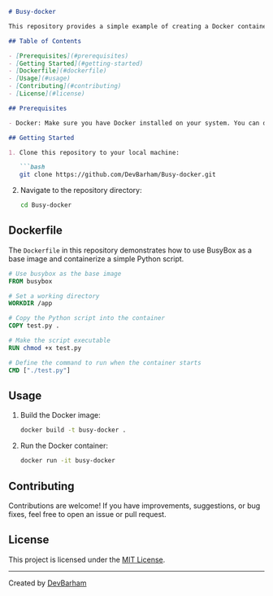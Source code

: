 ```markdown
# Busy-docker

This repository provides a simple example of creating a Docker container using the BusyBox base image. The example demonstrates how to containerize a basic Python script using Docker and BusyBox.

## Table of Contents

- [Prerequisites](#prerequisites)
- [Getting Started](#getting-started)
- [Dockerfile](#dockerfile)
- [Usage](#usage)
- [Contributing](#contributing)
- [License](#license)

## Prerequisites

- Docker: Make sure you have Docker installed on your system. You can download it from the official Docker website: [https://www.docker.com/get-started](https://www.docker.com/get-started)

## Getting Started

1. Clone this repository to your local machine:

   ```bash
   git clone https://github.com/DevBarham/Busy-docker.git
   ```

2. Navigate to the repository directory:

   ```bash
   cd Busy-docker
   ```

## Dockerfile

The `Dockerfile` in this repository demonstrates how to use BusyBox as a base image and containerize a simple Python script.

```Dockerfile
# Use busybox as the base image
FROM busybox

# Set a working directory
WORKDIR /app

# Copy the Python script into the container
COPY test.py .

# Make the script executable
RUN chmod +x test.py

# Define the command to run when the container starts
CMD ["./test.py"]
```

## Usage

1. Build the Docker image:

   ```bash
   docker build -t busy-docker .
   ```

2. Run the Docker container:

   ```bash
   docker run -it busy-docker
   ```

## Contributing

Contributions are welcome! If you have improvements, suggestions, or bug fixes, feel free to open an issue or pull request.

## License

This project is licensed under the [MIT License](LICENSE).

---
Created by [DevBarham](https://github.com/DevBarham)
```